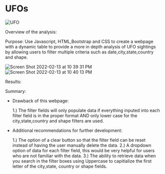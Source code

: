 # UFOs
![UFO](https://user-images.githubusercontent.com/93900628/153797024-9682f622-59c5-4478-b6a6-8b83d48a3a60.jpg)

Overview of the analysis:

Purpose:
Use Javascript, HTML,Bootstrap and CSS to create a webpage with a dynamic table to provide a more in depth analysis of UFO sightings by allowing users to filter multiple criteria such as date,city,state,country and shape.

![Screen Shot 2022-02-13 at 10 39 31 PM](https://user-images.githubusercontent.com/93900628/153801296-59610b39-221c-4abc-a816-0dfa9959becf.png)
![Screen Shot 2022-02-13 at 10 40 13 PM](https://user-images.githubusercontent.com/93900628/153801308-ba1b2f54-b2af-47cc-bfa5-a805264975cf.png)


Results:




Summary:
- Drawback of this webpage:

  1.) The filter fields will only populate data if everything inputed into each filter field is in the proper format AND only lower case for the city,state,country and shape filters are used.

- Additional recommendations for further development:

  1.) The option of a clear button so that the filter field can be reset instead of having the user manually delete the data.
  2.) A dropdown option of data for each filter field, this would be very helpful for users who are not familiar with the data. 
  3.) The ability to retrieve data when you search in the filter boxes using Uppercase to capitialize the first letter of the city,state, country or shape fields.
